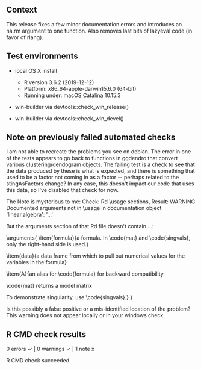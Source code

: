 ## Context

This release fixes a few minor documentation errors and introduces an na.rm
argument to one function. Also removes last bits of lazyeval code (in favor of
rlang).


## Test environments

* local OS X install
  * R version 3.6.2 (2019-12-12)
  * Platform: x86_64-apple-darwin15.6.0 (64-bit)
  * Running under: macOS Catalina 10.15.3
  
* win-builder via devtools::check_win_release()
* win-builder via devtools::check_win_devel()

## Note on previously failed automated checks

I am not able to recreate the problems you see on debian.  The error in one of the tests
appears to go back to functions in ggdendro that convert various clustering/dendogram
objects.  The failing test is a check to see that the data produced by these is what
is expected, and there is something that used to be a factor not coming in as a factor --
perhaps related to the stingAsFactors change? In any case, this doesn't impact our code
that uses this data, so I've disabled that check for now.

The Note is mysterious to me: 
Check: Rd \usage sections, Result: WARNING
  Documented arguments not in \usage in documentation object 'linear.algebra':
    '...'

But the arguments section of that Rd file doesn't contain ...:

\arguments{
\item{formula}{a formula.  In \code{mat} and \code{singvals},
only the right-hand side is used.}

\item{data}{a data frame from which to pull out numerical values
for the variables in the formula}

\item{A}{an alias for \code{formula} for backward compatibility.

\code{mat} returns a model matrix

To demonstrate singularity, use \code{singvals}.}
}

Is this possibly a false positive or a mis-identified location of the problem?  This warning
does not appear locally or in your windows check.


## R CMD check results

0 errors ✓ | 0 warnings ✓ | 1 note x

R CMD check succeeded




